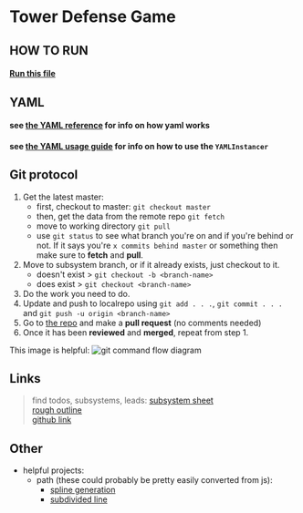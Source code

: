 # Tower Defense Game
## HOW TO RUN
#### [Run this file](game/main/main.py)
## YAML
#### see [the YAML reference](yaml_reference.md) for info on how yaml works
#### see [the YAML usage guide](yaml_usage.md) for info on how to use the `YAMLInstancer`
## Git protocol
1. Get the latest master:
    * first, checkout to master: `git checkout master`
    * then, get the data from the remote repo `git fetch`
    * move to working directory `git pull`
    * use `git status` to see what branch you're on and if you're behind or not. If it says you're `x commits behind master` or something then make sure to **fetch** and **pull**.
2. Move to subsystem branch, or if it already exists, just checkout to it.
    * doesn't exist > `git checkout -b <branch-name>`
    * does exist > `git checkout <branch-name>`
3. Do the work you need to do.
4. Update and push to localrepo using `git add . . .`, `git commit . . .` and `git push -u origin <branch-name>`
5. Go to <a href="https://github.com/veggiebob/tower-defense-pygame">the repo</a> and make a **pull request** (no comments needed)
6. Once it has been **reviewed** and **merged**, repeat from step 1.

This image is helpful:
![git command flow diagram](https://d1jnx9ba8s6j9r.cloudfront.net/blog/wp-content/uploads/2016/11/Git-Architechture-Git-Tutorial-Edureka-2-768x720.png)

## Links
> find todos, subsystems, leads: <a href="https://docs.google.com/spreadsheets/d/1rseG0xnOPBIf_O8NDjFT2qBSwP6-5G6BxBxhWZ3Hecs/edit?usp=sharing">subsystem sheet</a>  
> <a href="https://docs.google.com/document/d/1AFCMBRD75YpZa4AAXGGq73lxEBG0xS42JzzpD-Aply0/edit?usp=sharing">rough outline</a>  
> <a href="https://github.com/veggiebob/tower-defense-pygame">github link</a>

## Other
* helpful projects:
  * path (these could probably be pretty easily converted from js):
    * <a href="https://www.khanacademy.org/computer-programming/spline-interactive/5417132445892608">spline generation</a>
    * <a href="https://www.khanacademy.org/computer-programming/working-subdivision/6372348936224768"> subdivided line</a>
